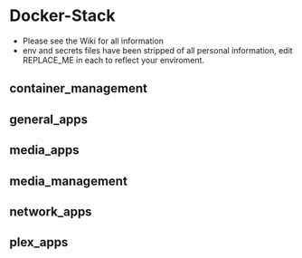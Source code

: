 # Docker-Stack

* Please see the Wiki for all information
* env and secrets files have been stripped of all personal information, edit REPLACE_ME in each to reflect your enviroment.

## container_management

## general_apps

## media_apps

## media_management

## network_apps

## plex_apps
